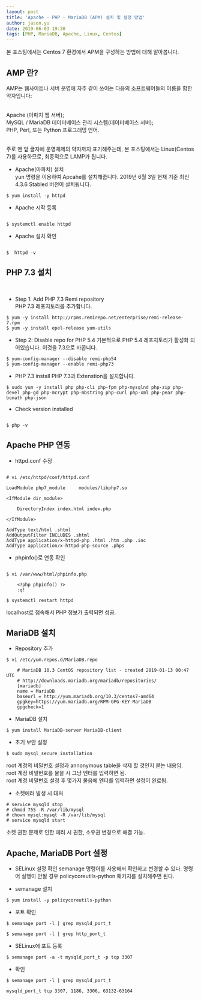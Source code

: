 ```yaml
---
layout: post
title: 'Apache - PHP - MariaDB (APM) 설치 및 설정 방법'
author: jason.yu
date: 2019-06-03 19:30
tags: [PHP, MariaDB, Apache, Linux, Centos]
---
```


본 포스팅에서는 Centos 7 환경에서 APM을 구성하는 방법에 대해 알아봅니다.

AMP 란?
-----------
AMP는 웹사이트나 서버 운영에 자주 같이 쓰이는 다음의 소프트웨어들의 이름을 합한 약자입니다:<br><br>

Apache (아파치 웹 서버);<br>
MySQL / MariaDB 데이터베이스 관리 시스템(데이터베이스 서버);<br>
PHP, Perl, 또는 Python 프로그래밍 언어.<br><br>

주로 맨 앞 글자에 운영체제의 약자까지 표기해주는데, 본 포스팅에서는 Linux(Centos 7)를 사용하므로, 최종적으로 LAMP가 됩니다.


- Apache(아파치) 설치<br>
yun 명령을 이용하여 Apcahe를 설치해줍니다. 2019년 6월 3일 현재 기준 최신 4.3.6 Stabled 버전이 설치됩니다.

```
$ yum install -y httpd

```

- Apache 시작 등록

```

$ systemctl enable httpd

```
- Apache 설치 확인

```

$  httpd -v

```


PHP 7.3 설치
----------

 <br>

- Step 1: Add PHP 7.3 Remi repository <br>
PHP 7.3 레포지토리를 추가합니다.

```
$ yum -y install http://rpms.remirepo.net/enterprise/remi-release-7.rpm 
$ yum -y install epel-release yum-utils

```


- Step 2: Disable repo for PHP 5.4
기본적으로 PHP 5.4 레포지토리가 활성화 되어있습니다. 이것을 7.3으로 바꿉니다.
```
$ yum-config-manager --disable remi-php54
$ yum-config-manager --enable remi-php73
```


- PHP 7.3 install
PHP 7.3과 Extenstion을 설치합니다.

```
$ sudo yum -y install php php-cli php-fpm php-mysqlnd php-zip php-devel php-gd php-mcrypt php-mbstring php-curl php-xml php-pear php-bcmath php-json
```

- Check version installed

```

$ php -v

```


Apache PHP 연동
----------

- httpd.conf 수정

```

# vi /etc/httpd/conf/httpd.conf

LoadModule php7_module     modules/libphp7.so

<IfModule dir_module>

    DirectoryIndex index.html index.php

</IfModule>

AddType text/html .shtml
AddOutputFilter INCLUDES .shtml
AddType application/x-httpd-php .html .htm .php .inc
AddType application/x-httpd-php-source .phps

```

- phpinfo()로 연동 확인

```

$ vi /var/www/html/phpinfo.php

    <?php phpinfo() ?>
    :q!

$ systemctl restart httpd

```
localhost로 접속해서 PHP 정보가 출력되면 성공.


MariaDB 설치
----------

- Repository 추가

```
$ vi /etc/yum.repos.d/MariaDB.repo

    # MariaDB 10.3 CentOS repository list - created 2019-01-13 00:47 UTC
    # http://downloads.mariadb.org/mariadb/repositories/
    [mariadb]
    name = MariaDB
    baseurl = http://yum.mariadb.org/10.3/centos7-amd64
    gpgkey=https://yum.mariadb.org/RPM-GPG-KEY-MariaDB
    gpgcheck=1

```

- MariaDB 설치

```
$ yum install MariaDB-server MariaDB-client
```

- 초기 보안 설정

```
$ sudo mysql_secure_installation
```
root 계정의 비밀번호 설정과 annonymous table을 삭제 할 것인지 묻는 내용임.<br>
root 계정 비밀번호를 물을 시 그냥 엔터를 입력하면 됨.<br>
root 계정 비밀번호 설정 후 몇가지 물음에 엔터를 입력하면 설정이 완료됨.<br>

- 소켓에러 발생 시 대처

```
# service mysqld stop
# chmod 755 -R /var/lib/mysql
# chown mysql:mysql -R /var/lib/mysql
# service mysqld start
```

소켓 권한 문제로 인한 에러 시 권한, 소유권 변경으로 해결 가능.

Apache, MariaDB Port 설정
----------

- SELinux 설정 확인
semanage 명령어를 사용해서 확인하고 변경할 수 있다.
명령어 실행이 안될 경우 policycoreutils-python 패키지를 설치해주면 된다.

- semanage 설치
```
$ yum install -y policycoreutils-python
```


- 포트 확인
```
$ semanage port -l | grep mysqld_port_t

$ semanage port -l | grep http_port_t

```

- SELinux에 포트 등록
```
$ semanage port -a -t mysqld_port_t -p tcp 3307

```
- 확인
```
$ semanage port -l | grep mysqld_port_t

mysqld_port_t tcp 3307, 1186, 3306, 63132-63164
```

